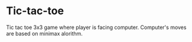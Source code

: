 # Tic-tac-toe
Tic tac toe 3x3 game where player is facing computer. Computer's moves are based on minimax alorithm.

